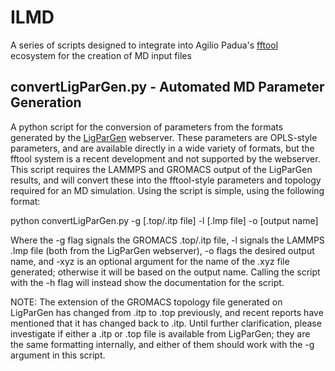 # ILMD
A series of scripts designed to integrate into Agilio Padua's [fftool](https://github.com/agiliopadua/fftool) ecosystem for the creation of MD input files

## convertLigParGen.py - Automated MD Parameter Generation
A python script for the conversion of parameters from the formats generated by the [LigParGen](http://zarbi.chem.yale.edu/ligpargen/index.html) webserver.
These parameters are OPLS-style parameters, and are available directly in a wide variety of formats, but the fftool system is a recent development and not supported by the webserver.
This script requires the LAMMPS and GROMACS output of the LigParGen results, and will convert these into the fftool-style parameters and topology required for an MD simulation.
Using the script is simple, using the following format:

python convertLigParGen.py -g [.top/.itp file] -l [.lmp file] -o [output name]

Where the -g flag signals the GROMACS .top/.itp file, -l signals the LAMMPS .lmp file (both from the LigParGen webserver), -o flags the desired output name, and -xyz is an optional argument for the name of the .xyz file generated; otherwise it will be based on the output name.
Calling the script with the -h flag will instead show the documentation for the script.

NOTE: The extension of the GROMACS topology file generated on LigParGen has changed from .itp to .top previously, and recent reports have mentioned that it has changed back to .itp. Until further clarification, please investigate if either a .itp or .top file is available from LigParGen; they are the same formatting internally, and either of them should work with the -g argument in this script.
